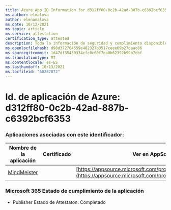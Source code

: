 ```yaml
---
title: Azure App ID Information for d312ff80-0c2b-42ad-887b-c6392bcf6353
ms.author: elmalova
author: elenamalova
ms.date: 10/12/2021
ms.topic: article
ms.service: attestation
certification_type: attested
description: Toda la información de seguridad y cumplimiento disponible para d312ff80-0c2b-42ad-887b-c6392bcf6353.
ms.openlocfilehash: d98d372764559e482327b3517ceee69b27daac86
ms.sourcegitcommit: 1d47df35430334cfc0c60f7ea0b62392b99b7cbf
ms.translationtype: MT
ms.contentlocale: es-ES
ms.lasthandoff: 10/13/2021
ms.locfileid: "60287872"
---
```

# <a name="azure-app-id-d312ff80-0c2b-42ad-887b-c6392bcf6353"></a>Id. de aplicación de Azure: d312ff80-0c2b-42ad-887b-c6392bcf6353


### <a name="apps-associated-with-this-id"></a>Aplicaciones asociadas con este identificador:
| **Nombre de la aplicación** | **Certificado** | **Ver en AppSource** |
|--------------|---------------|-----------------------|
| [MindMeister](https://docs.microsoft.com/microsoft-365-app-certification/forward/WA104381116) |  | [https://appsource.microsoft.com/product/office/WA104381116](https://appsource.microsoft.com/product/office/WA104381116) |

### <a name="microsoft-365-app-compliance-status"></a>Microsoft 365 Estado de cumplimiento de la aplicación
- Publisher Estado de Attestaton: Completado
